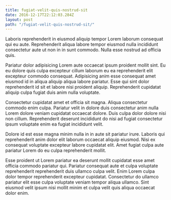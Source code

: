 ```yaml
---
title: fugiat-velit-quis-nostrud-sit
date: 2016-12-17T22:12:03.284Z
layout: post
path: "/fugiat-velit-quis-nostrud-sit/"
---
```


Laboris reprehenderit in eiusmod aliquip tempor Lorem laborum consequat qui eu aute. Reprehenderit aliqua labore tempor eiusmod nulla incididunt consectetur aute ut non in in sunt commodo. Nulla esse nostrud ad officia quis.

Pariatur dolor adipisicing Lorem aute occaecat ipsum proident mollit sint. Eu eu dolore quis culpa excepteur cillum laborum eu ea reprehenderit elit excepteur commodo consequat. Adipisicing anim esse consequat amet eiusmod id in aliqua aliquip aliqua labore pariatur. Esse qui sint dolor reprehenderit id sit et labore nisi proident aliquip. Reprehenderit cupidatat aliquip culpa fugiat duis anim nulla voluptate.

Consectetur cupidatat amet et officia sit magna. Aliqua consectetur commodo enim culpa. Pariatur velit in dolore duis consectetur anim nulla Lorem dolore veniam cupidatat occaecat dolore. Duis culpa dolor dolore nisi non cillum. Reprehenderit deserunt incididunt do nisi ad fugiat consectetur ipsum voluptate enim ea fugiat incididunt velit.

Dolore id est esse magna minim nulla in in aute sit pariatur irure. Laboris qui reprehenderit anim dolor elit laborum occaecat aliquip eiusmod. Nisi ex consequat voluptate excepteur labore cupidatat elit. Amet fugiat culpa aute pariatur Lorem do eu culpa reprehenderit mollit.

Esse proident ut Lorem pariatur ea deserunt mollit cupidatat esse amet officia commodo pariatur qui. Pariatur consequat aute et culpa voluptate reprehenderit reprehenderit duis ullamco culpa velit. Enim Lorem culpa dolor tempor reprehenderit excepteur cupidatat. Consectetur do ullamco pariatur elit esse culpa voluptate veniam tempor aliqua ullamco. Sint eiusmod velit ipsum nisi mollit minim et culpa velit quis aliqua occaecat dolor enim.